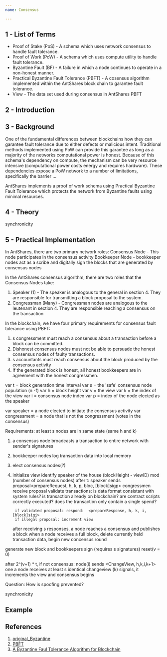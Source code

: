 ```yaml
---
name: Consensus

---
```


## 1 - List of Terms


* Proof of Stake (PoS) - A schema which uses network consensus to handle fault tolerance.
* Proof of Work (PoW) - A schema which uses compute utility to handle fault tolerance.
* Byzantine Fault (BF) - A failure in which a node continues to operate in a non-honest manner.
* Practical Byzantine Fault Tolerance (PBFT) - A cosensus algorithm implemented within the AntShares block chain to garantee fault tolerance.
* View - The data set used during consensus in AntShares PBFT

## 2 - Introduction

## 3 - Background
One of the fundamental differences between blockchains how they can garantee fault tolerance due to either defects or malicious intent.
Traditional methods implemented using PoW can provide this garantee as long as a majority of the networks computational power is honest.
Because of this schema's dependency on compute, the mechanism can be very resource intensive (computational power costs energy and requires hardware).
These dependencies expose a PoW network to a number of limitations, specifically the barrier ...

AntShares implements a proof of work schema using Practical Byzantine Fault Tolerance which protects the network from Byzantine faults using minimal resources.

 
## 4 - Theory
synchronicity



## 5 - Practical Implementation
In AntShares, there are two primary network roles:
Consensus Node - This node participates in the consensus activity
Bookkeeper Node - bookkeeper nodes act as a scribe and digitally sign the blocks that are generated by consensus nodes

In the AntShares consensus algorithm, there are two roles that the Consensus Nodes take:
1. Speaker (1) - The speaker is analogous to the general in section 4.  They are responsible for transmitting a block proposal to the system.
2. Congressman (Many) - Congressman nodes are analogous to the leutenant in section 4.  They are responsible reaching a consensus on the transaction

In the blockchain, we have four primary requirements for consensus fault tolerance using PBFT:

1. s congressment must reach a consensus about a transaction before a block can be committed.
2. Dishonest consensus nodes must not be able to persuade the honest consensus nodes of faulty transactions.  	
3. s accountants must reach consensus about the block produced by the consensus activity	
4. If the generated block is honest, all honest bookkeepers are in agreement with the honest congressmen.
	
var t = block generation time interval
var s = the 'safe' consensus node population (n -f)
var h = block height
var v = the view
var k = the index of the view 
var i = consensus node index
var p = index of the node elected as the speaker

var speaker = a node elected to initiate the consensus activity
var congressment = a node that is not the congressment (votes in the consensus)


Requirements:
at least s nodes are in same state (same h and k)


1) a consensus node broadcasts a transaction to entire network with sender's signatures
2) bookkeeper nodes log transaction data into local memory

3) elect consensus nodes(?)
2) initialize view
	identify speaker of the house (blockHeight - viewID) mod (number of consensus nodes)
	after t: 
		speaker sends proposal<prepareRequest, h, k, p, bloc, [block]sigp>
	congressmen receive proposal
		validate transactions:
			is data format consistant with system rules?
			is transaction already on blockchain?
			are contract scripts correctly executed?
			does the transaction only contain a single spend?
			
		if validated proposal: respond:  <prepareResponse, h, k, i, [block]sigi>
		if illegal proposal: increment view
		
	after receiving s responses, a node reaches a consensus and publishes a block
	when a node receives a full block, delete currently held transaction data, begin new concensus round
	
generate new block and bookkeepers sign (requires s signatures)
reset(v = 0)
 
 
 
 after 2^(v+1) * t, if not consensus:
	node(i) sends <ChangeView, h,k,i,k+1>
	one a node receives at least s identical changeview (k) signals, it increments the view and consensus begins
	
	
 
 
 
 
Question:
How is spoofing prevented?	

synchronicity
	

	
## Example

## References
1. [original_Byzantine](http://www-inst.eecs.berkeley.edu/~cs162/fa12/hand-outs/Original_Byzantine.pdf)
2. [PBFT](https://kelehers.me/others/pbftByzantine.pdf)
3. [A Byzantine Faul Tolerance Algorithm for Blockchain](https://www.antshares.org/Files/A8A0E2.pdf)

